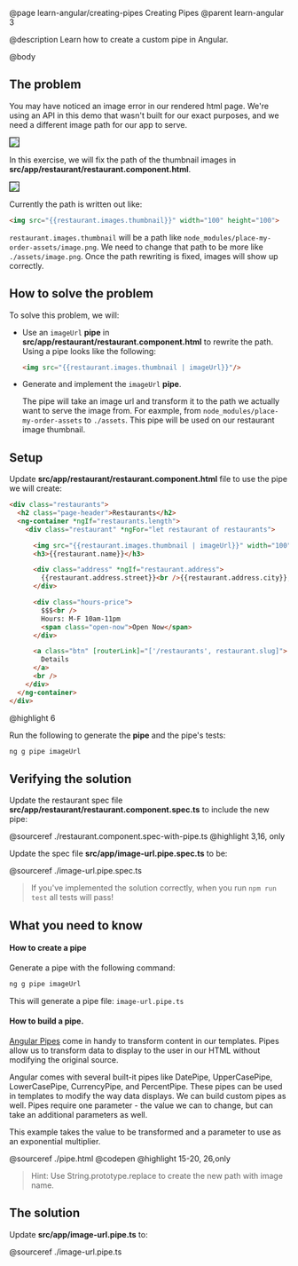 @page learn-angular/creating-pipes Creating Pipes
@parent learn-angular 3

@description Learn how to create a custom pipe in Angular.

@body

## The problem

You may have noticed an image error in our rendered html page. We're using an API in this demo that wasn't built for our exact purposes, and we need a different image path for our app to serve.

<img src="../static/img/angular/3-creating-components/restaurant-component.png"
  style="border: solid 1px black; max-width: 320px;"/>

In this exercise, we will fix the path of the thumbnail images in __src/app/restaurant/restaurant.component.html__.

<img src="../static/img/angular/3b-creating-pipes/restaurant-thumbnails.png"
  style="border: solid 1px black; max-width: 320px;"/>

Currently the path is written out like:

```html
<img src="{{restaurant.images.thumbnail}}" width="100" height="100">
```

`restaurant.images.thumbnail` will be a path like `node_modules/place-my-order-assets/image.png`.  We need to change that path to be more like `./assets/image.png`. Once
the path rewriting is fixed, images will show up correctly.

## How to solve the problem

To solve this problem, we will:

- Use an `imageUrl` __pipe__ in __src/app/restaurant/restaurant.component.html__ to rewrite the path.  Using a pipe looks like the following:
  ```html
  <img src="{{restaurant.images.thumbnail | imageUrl}}"/>
  ```
- Generate and implement the `imageUrl` __pipe__.

  The pipe will take an image url and transform it to the path we actually want to serve the image from. For eaxmple, from `node_modules/place-my-order-assets` to `./assets`.  This pipe will be used on our restaurant image thumbnail.

## Setup

Update __src/app/restaurant/restaurant.component.html__ file to use the pipe we will create:

```html
<div class="restaurants">
  <h2 class="page-header">Restaurants</h2>
  <ng-container *ngIf="restaurants.length">
    <div class="restaurant" *ngFor="let restaurant of restaurants">

      <img src="{{restaurant.images.thumbnail | imageUrl}}" width="100" height="100">
      <h3>{{restaurant.name}}</h3>

      <div class="address" *ngIf="restaurant.address">
        {{restaurant.address.street}}<br />{{restaurant.address.city}}, {{restaurant.address.state}} {{restaurant.address.zip}}
      </div>

      <div class="hours-price">
        $$$<br />
        Hours: M-F 10am-11pm
        <span class="open-now">Open Now</span>
      </div>

      <a class="btn" [routerLink]="['/restaurants', restaurant.slug]">
        Details
      </a>
      <br />
    </div>
  </ng-container>
</div>
```
@highlight 6

Run the following to generate the __pipe__ and the pipe's tests:

```bash
ng g pipe imageUrl
```

## Verifying the solution

Update the restaurant spec file __src/app/restaurant/restaurant.component.spec.ts__ to include the new pipe:

@sourceref ./restaurant.component.spec-with-pipe.ts
@highlight 3,16, only

Update the spec file  __src/app/image-url.pipe.spec.ts__ to be:

@sourceref ./image-url.pipe.spec.ts


> If you've implemented the solution correctly, when you run `npm run test` all tests will pass!


## What you need to know

#### How to create a pipe

Generate a pipe with the following command:

```bash
ng g pipe imageUrl
```

This will generate a pipe file: `image-url.pipe.ts`

#### How to build a pipe.

<a href="https://angular.io/guide/pipes" target="\_blank">Angular Pipes</a> come in handy to transform content in our templates. Pipes allow us to transform data to display to the user in our HTML without modifying the original source.  

Angular comes with several built-it pipes like DatePipe, UpperCasePipe, LowerCasePipe, CurrencyPipe, and PercentPipe. These pipes can be used in templates to modify the way data displays. We can build custom pipes as well. Pipes require one parameter - the value we can to change, but can take an additional parameters as well.

This example takes the value to be transformed and a parameter to use as an exponential multiplier.

@sourceref ./pipe.html
@codepen
@highlight 15-20, 26,only

> Hint: Use String.prototype.replace to create the new path with image name.


## The solution

Update __src/app/image-url.pipe.ts__ to:

@sourceref ./image-url.pipe.ts
